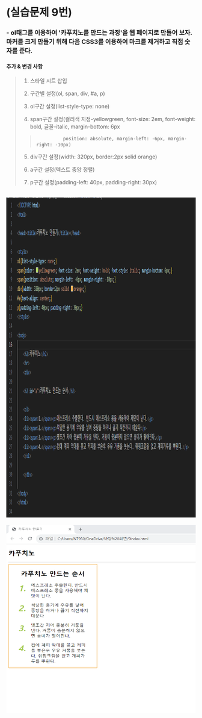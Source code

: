 # (실습문제 9번)

### - ol태그를 이용하여 '카푸치노를 만드는 과정'을 웹 페이지로 만들어 보자. 마커를 크게 만들기 위해 다음 CSS3를 이용하여 마크를 제거하고 직접 숫자를 준다.

#### 추가 & 변경 사항

>    1. 스타일 시트 삽입
>    >
>    2. 구간별 설정(ol, span, div, #a, p)
>    >
>    3. ol구간 설정(list-style-type: none)
>    >
>    4. span구간 설정(컬러색 지정-yellowgreen, font-size: 2em, font-weight: bold, 글꼴-italic, margin-bottom: 6px
>    >               position: absolute, margin-left: -6px, margin-right: -10px)
>    >
>    5. div구간 설정(width: 320px, border:2px solid orange)
>
>    6. a구간 설정(텍스트 중앙 정렬)
>
>    7. p구간 설정(padding-left: 40px, padding-right: 30px)

<br><img src="1.png" width="1000" height="850" title="px(픽셀) 크기 설정" alt="1번 이미지"></img><br/>
<br><img src="2.png" width="1000" height="500" title="px(픽셀) 크기 설정" alt="1번 이미지"></img><br/>
